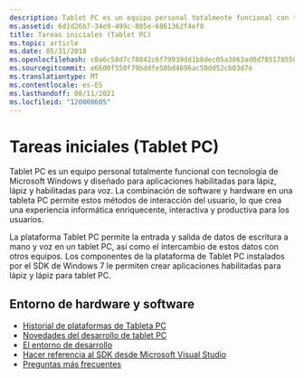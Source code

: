 ```yaml
---
description: Tablet PC es un equipo personal totalmente funcional con tecnología de Microsoft Windows y diseñado para aplicaciones habilitadas para lápiz, lápiz y habilitadas para voz.
ms.assetid: 6d1d26b7-34e9-499c-805e-6861362f4ef8
title: Tareas iniciales (Tablet PC)
ms.topic: article
ms.date: 05/31/2018
ms.openlocfilehash: c0a6c58d7c78842c6f79939dd1b8dec05a3063ad0d7851785503b2c303faf1cc
ms.sourcegitcommit: e6600f550f79bddfe58bd4696ac50dd52cb03d7e
ms.translationtype: MT
ms.contentlocale: es-ES
ms.lasthandoff: 08/11/2021
ms.locfileid: "120008605"
---
```

# <a name="getting-started-tablet-pc"></a>Tareas iniciales (Tablet PC)

Tablet PC es un equipo personal totalmente funcional con tecnología de Microsoft Windows y diseñado para aplicaciones habilitadas para lápiz, lápiz y habilitadas para voz. La combinación de software y hardware en una tableta PC permite estos métodos de interacción del usuario, lo que crea una experiencia informática enriquecente, interactiva y productiva para los usuarios.

La plataforma Tablet PC permite la entrada y salida de datos de escritura a mano y voz en un tablet PC, así como el intercambio de estos datos con otros equipos. Los componentes de la plataforma de Tablet PC instalados por el SDK de Windows 7 le permiten crear aplicaciones habilitadas para lápiz y lápiz para tablet PC.

## <a name="hardware-and-software-environment"></a>Entorno de hardware y software

-   [Historial de plataformas de Tableta PC](tablet-pc-platform-history.md)
-   [Novedades del desarrollo de tablet PC](what-s-new-in-tablet-pc-development.md)
-   [El entorno de desarrollo](the-development-environment.md)
-   [Hacer referencia al SDK desde Microsoft Visual Studio](referencing-the-sdk-from-microsoft-visual-studio.md)
-   [Preguntas más frecuentes](frequently-asked-questions.yml)

 

 



